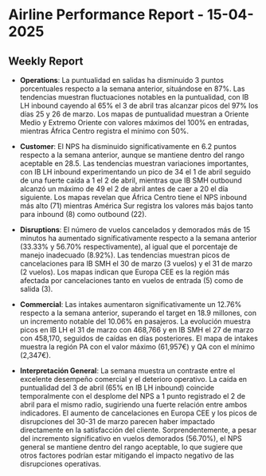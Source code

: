 # Airline Performance Report - 15-04-2025

## Weekly Report

- **Operations**: La puntualidad en salidas ha disminuido 3 puntos porcentuales respecto a la semana anterior, situándose en 87%. Las tendencias muestran fluctuaciones notables en la puntualidad, con IB LH inbound cayendo al 65% el 3 de abril tras alcanzar picos del 97% los días 25 y 26 de marzo. Los mapas de puntualidad muestran a Oriente Medio y Extremo Oriente con valores máximos del 100% en entradas, mientras África Centro registra el mínimo con 50%.

- **Customer**: El NPS ha disminuido significativamente en 6.2 puntos respecto a la semana anterior, aunque se mantiene dentro del rango aceptable en 28.5. Las tendencias muestran variaciones importantes, con IB LH inbound experimentando un pico de 34 el 1 de abril seguido de una fuerte caída a 1 el 2 de abril, mientras que IB SMH outbound alcanzó un máximo de 49 el 2 de abril antes de caer a 20 el día siguiente. Los mapas revelan que África Centro tiene el NPS inbound más alto (71) mientras América Sur registra los valores más bajos tanto para inbound (8) como outbound (22).

- **Disruptions**: El número de vuelos cancelados y demorados más de 15 minutos ha aumentado significativamente respecto a la semana anterior (33.33% y 56.70% respectivamente), al igual que el porcentaje de manejo inadecuado (8.92%). Las tendencias muestran picos de cancelaciones para IB SMH el 30 de marzo (3 vuelos) y el 31 de marzo (2 vuelos). Los mapas indican que Europa CEE es la región más afectada por cancelaciones tanto en vuelos de entrada (5) como de salida (3).

- **Commercial**: Las intakes aumentaron significativamente un 12.76% respecto a la semana anterior, superando el target en 18.9 millones, con un incremento notable del 10.06% en pasajeros. La evolución muestra picos en IB LH el 31 de marzo con 468,766 y en IB SMH el 27 de marzo con 458,170, seguidos de caídas en días posteriores. El mapa de intakes muestra la región PA con el valor máximo (61,957€) y QA con el mínimo (2,347€).

- **Interpretación General**: La semana muestra un contraste entre el excelente desempeño comercial y el deterioro operativo. La caída en puntualidad del 3 de abril (65% en IB LH inbound) coincide temporalmente con el desplome del NPS a 1 punto registrado el 2 de abril para el mismo radio, sugiriendo una fuerte relación entre ambos indicadores. El aumento de cancelaciones en Europa CEE y los picos de disrupciones del 30-31 de marzo parecen haber impactado directamente en la satisfacción del cliente. Sorprendentemente, a pesar del incremento significativo en vuelos demorados (56.70%), el NPS general se mantiene dentro del rango aceptable, lo que sugiere que otros factores podrían estar mitigando el impacto negativo de las disrupciones operativas.

